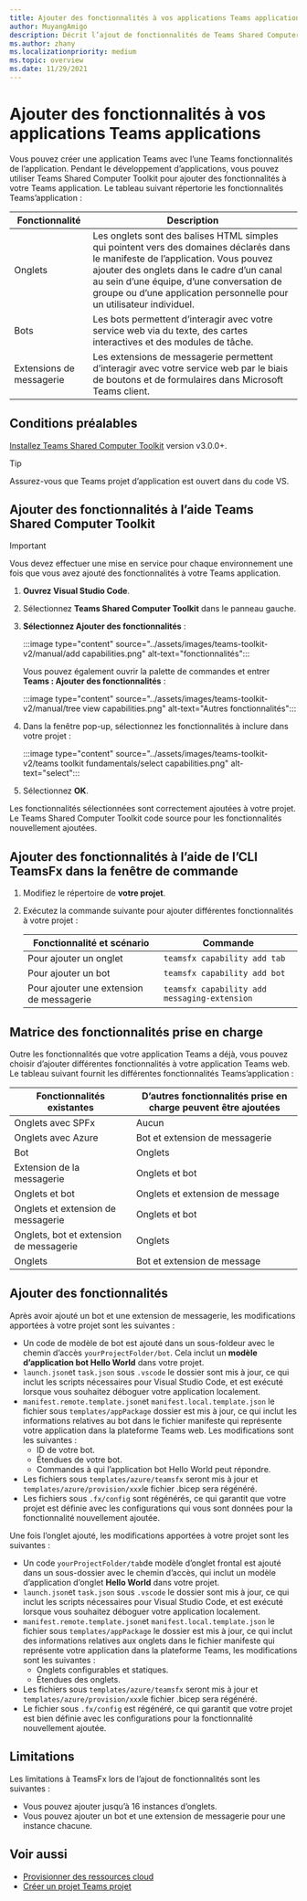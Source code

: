```yaml
---
title: Ajouter des fonctionnalités à vos applications Teams applications
author: MuyangAmigo
description: Décrit l’ajout de fonctionnalités de Teams Shared Computer Toolkit
ms.author: zhany
ms.localizationpriority: medium
ms.topic: overview
ms.date: 11/29/2021
---
```


# <a name="add-capabilities-to-your-teams-apps"></a>Ajouter des fonctionnalités à vos applications Teams applications

Vous pouvez créer une application Teams avec l’une Teams fonctionnalités de l’application. Pendant le développement d’applications, vous pouvez utiliser Teams Shared Computer Toolkit pour ajouter des fonctionnalités à votre Teams application. Le tableau suivant répertorie les fonctionnalités Teams’application :

|**Fonctionnalité**|**Description**|
|--------|-------------|
| Onglets |  Les onglets sont des balises HTML simples qui pointent vers des domaines déclarés dans le manifeste de l’application. Vous pouvez ajouter des onglets dans le cadre d’un canal au sein d’une équipe, d’une conversation de groupe ou d’une application personnelle pour un utilisateur individuel.|
| Bots |  Les bots permettent d’interagir avec votre service web via du texte, des cartes interactives et des modules de tâche.|
| Extensions de messagerie | Les extensions de messagerie permettent d’interagir avec votre service web par le biais de boutons et de formulaires dans Microsoft Teams client.|

## <a name="prerequisite"></a>Conditions préalables

[Installez Teams Shared Computer Toolkit](https://marketplace.visualstudio.com/items?itemName=TeamsDevApp.ms-teams-vscode-extension) version v3.0.0+.

> [!TIP]
> Assurez-vous que Teams projet d’application est ouvert dans du code VS.

## <a name="add-capabilities-using-teams-toolkit"></a>Ajouter des fonctionnalités à l’aide Teams Shared Computer Toolkit

> [!IMPORTANT]
> Vous devez effectuer une mise en service pour chaque environnement une fois que vous avez ajouté des fonctionnalités à votre Teams application.

1. **Ouvrez Visual Studio Code**.
1. Sélectionnez **Teams Shared Computer Toolkit** dans le panneau gauche.
1. **Sélectionnez Ajouter des fonctionnalités** :

    :::image type="content" source="../assets/images/teams-toolkit-v2/manual/add capabilities.png" alt-text="fonctionnalités":::

   Vous pouvez également ouvrir la palette de commandes et entrer **Teams : Ajouter des fonctionnalités** : 
      
    :::image type="content" source="../assets/images/teams-toolkit-v2/manual/tree view capabilities.png" alt-text="Autres fonctionnalités":::

1. Dans la fenêtre pop-up, sélectionnez les fonctionnalités à inclure dans votre projet :

    :::image type="content" source="../assets/images/teams-toolkit-v2/teams toolkit fundamentals/select capabilities.png" alt-text="select":::

1. Sélectionnez **OK**.

Les fonctionnalités sélectionnées sont correctement ajoutées à votre projet. Le Teams Shared Computer Toolkit code source pour les fonctionnalités nouvellement ajoutées.

## <a name="add-capabilities-using-teamsfx-cli-in-command-window"></a>Ajouter des fonctionnalités à l’aide de l’CLI TeamsFx dans la fenêtre de commande

1. Modifiez le répertoire de **votre projet**.
1. Exécutez la commande suivante pour ajouter différentes fonctionnalités à votre projet :

   |Fonctionnalité et scénario| Commande|
   |-----------------------|----------|
   |Pour ajouter un onglet|`teamsfx capability add tab`|
   |Pour ajouter un bot|`teamsfx capability add bot`|
   |Pour ajouter une extension de messagerie|`teamsfx capability add messaging-extension`|

## <a name="supported-capabilities-matrix"></a>Matrice des fonctionnalités prise en charge

Outre les fonctionnalités que votre application Teams a déjà, vous pouvez choisir d’ajouter différentes fonctionnalités à votre application Teams web. Le tableau suivant fournit les différentes fonctionnalités Teams’application : 

|Fonctionnalités existantes|D’autres fonctionnalités prise en charge peuvent être ajoutées|
|--------------------|--------------------|
|Onglets avec SPFx|Aucun|
|Onglets avec Azure|Bot et extension de messagerie|
|Bot|Onglets|
|Extension de la messagerie|Onglets et bot|
|Onglets et bot|Onglets et extension de message|
|Onglets et extension de messagerie|Onglets et bot|
|Onglets, bot et extension de messagerie|Onglets|
|Onglets |Bot et extension de message|

## <a name="add-capabilities"></a>Ajouter des fonctionnalités

Après avoir ajouté un bot et une extension de messagerie, les modifications apportées à votre projet sont les suivantes :

- Un code de modèle de bot est ajouté dans un sous-foldeur avec le chemin d’accès `yourProjectFolder/bot`. Cela inclut un **modèle d’application bot Hello World** dans votre projet.
- `launch.json`et `task.json` sous `.vscode` le dossier sont mis à jour, ce qui inclut les scripts nécessaires pour Visual Studio Code, et est exécuté lorsque vous souhaitez déboguer votre application localement. 
- `manifest.remote.template.json`et `manifest.local.template.json` le fichier sous `templates/appPackage` dossier est mis à jour, ce qui inclut les informations relatives au bot dans le fichier manifeste qui représente votre application dans la plateforme Teams web. Les modifications sont les suivantes :
  - ID de votre bot.
  - Étendues de votre bot.
  - Commandes à qui l’application bot Hello World peut répondre.
- Les fichiers sous `templates/azure/teamsfx` seront mis à jour et `templates/azure/provision/xxx`le fichier .bicep sera régénéré.
- Les fichiers sous `.fx/config` sont régénérés, ce qui garantit que votre projet est définie avec les configurations qui vous sont données pour la fonctionnalité nouvellement ajoutée.

Une fois l’onglet ajouté, les modifications apportées à votre projet sont les suivantes :

- Un code `yourProjectFolder/tab`de modèle d’onglet frontal est ajouté dans un sous-dossier avec le chemin d’accès, qui inclut un modèle d’application d’onglet **Hello World** dans votre projet.
- `launch.json`et `task.json` sous `.vscode` le dossier sont mis à jour, ce qui inclut les scripts nécessaires pour Visual Studio Code, et est exécuté lorsque vous souhaitez déboguer votre application localement. 
- `manifest.remote.template.json`et `manifest.local.template.json` le fichier sous `templates/appPackage` le dossier est mis à jour, ce qui inclut des informations relatives aux onglets dans le fichier manifeste qui représente votre application dans la plateforme Teams, les modifications sont les suivantes :
  - Onglets configurables et statiques.
  - Étendues des onglets.
- Les fichiers sous `templates/azure/teamsfx` seront mis à jour et `templates/azure/provision/xxx`le fichier .bicep sera régénéré.
- Le fichier sous `.fx/config` est régénéré, ce qui garantit que votre projet est bien définie avec les configurations pour la fonctionnalité nouvellement ajoutée.

## <a name="limitations"></a>Limitations

Les limitations à TeamsFx lors de l’ajout de fonctionnalités sont les suivantes :

* Vous pouvez ajouter jusqu’à 16 instances d’onglets.
* Vous pouvez ajouter un bot et une extension de messagerie pour une instance chacune.

## <a name="see-also"></a>Voir aussi

* [Provisionner des ressources cloud](provision.md)
* [Créer un projet Teams projet](create-new-project.md)
